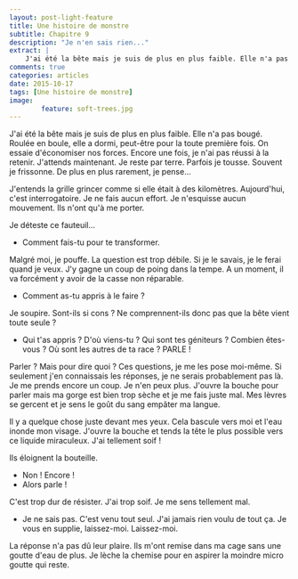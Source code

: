 ```yaml
---
layout: post-light-feature
title: Une histoire de monstre
subtitle: Chapitre 9
description: "Je n'en sais rien..."
extract: |
    J'ai été la bête mais je suis de plus en plus faible. Elle n'a pas bougé. Roulée en boule, elle a dormi, peut-être pour la toute première fois. On essaie d'économiser nos forces. Encore une fois, je n'ai pas réussi à la retenir. J'attends maintenant. Je reste par terre. Parfois je tousse. Souvent je frissonne. De plus en plus rarement, je pense...
comments: true
categories: articles
date: 2015-10-17
tags: [Une histoire de monstre]
image: 
        feature: soft-trees.jpg
---
```

J'ai été la bête mais je suis de plus en plus faible. Elle n'a pas bougé. Roulée en boule, elle a dormi, peut-être pour la toute première fois. On essaie d'économiser nos forces. Encore une fois, je n'ai pas réussi à la retenir. J'attends maintenant. Je reste par terre. Parfois je tousse. Souvent je frissonne. De plus en plus rarement, je pense...

J'entends la grille grincer comme si elle était à des kilomètres. Aujourd'hui, c'est interrogatoire. Je ne fais aucun effort. Je n'esquisse aucun mouvement. Ils n'ont qu'à me porter.

Je déteste ce fauteuil...

- Comment fais-tu pour te transformer.

Malgré moi, je pouffe. La question est trop débile. Si je le savais, je le ferai quand je veux. J'y gagne un coup de poing dans la tempe. A un moment, il va forcément y avoir de la casse non réparable.

- Comment as-tu appris à le faire ?

Je soupire. Sont-ils si cons ? Ne comprennent-ils donc pas que la bête vient toute seule ?

- Qui t'as appris ? D'où viens-tu ? Qui sont tes géniteurs ? Combien êtes-vous ? Où sont les autres de ta race ? PARLE !

Parler ? Mais pour dire quoi ? Ces questions, je me les pose moi-même. Si seulement j'en connaissais les réponses, je ne serais probablement pas là. Je me prends encore un coup. Je n'en peux plus. J'ouvre la bouche pour parler mais ma gorge est bien trop sèche et je me fais juste mal. Mes lèvres se gercent et je sens le goût du sang empâter ma langue.

Il y a quelque chose juste devant mes yeux. Cela bascule vers moi et l'eau inonde mon visage. J'ouvre la bouche et tends la tête le plus possible vers ce liquide miraculeux. J'ai tellement soif ! 

Ils éloignent la bouteille.

- Non ! Encore !
- Alors parle !

C'est trop dur de résister. J'ai trop soif. Je me sens tellement mal.

- Je ne sais pas. C'est venu tout seul. J'ai jamais rien voulu de tout ça. Je vous en supplie, laissez-moi. Laissez-moi.

La réponse n'a pas dû leur plaire. Ils m'ont remise dans ma cage sans une goutte d'eau de plus. Je lèche la chemise  pour en aspirer la moindre micro goutte qui reste.

